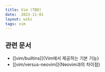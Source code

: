 ```yaml
---
title: Vim (TBD)
date:  2023-11-01
layout: wiki
tags: vim
---
```


## 관련 문서

* [[vim/builtins]]{Vim에서 제공하는 기본 기능}
* [[vim/versus-neovim]]{Neovim과의 차이점}

